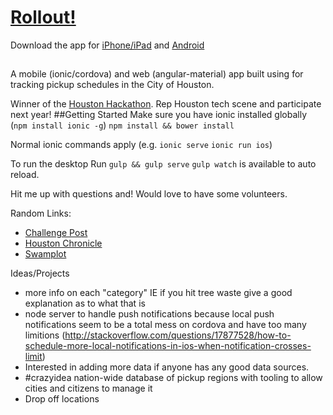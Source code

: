 # [Rollout!](www.rollouthouston.com)

Download the app for [iPhone/iPad](https://itunes.apple.com/us/app/rollout!-houston/id1011036124?mt=8) and [Android](https://play.google.com/store/apps/details?id=com.kentonue.rollout)
##
A mobile (ionic/cordova) and web (angular-material) app built using for tracking pickup schedules in the City of Houston.

Winner of the [Houston Hackathon](http://houstonhackathon.com). Rep Houston tech scene and participate next year!
##Getting Started
Make sure you have ionic installed globally (`npm install ionic -g`)
`npm install && bower install`

Normal ionic commands apply (e.g. `ionic serve` `ionic run ios`)

To run the desktop
Run `gulp && gulp serve`
`gulp watch` is available to auto reload.

Hit me up with questions and! Would love to have some volunteers.

Random Links: 
* [Challenge Post](http://challengepost.com/software/rollout-instant-trash-pickup-schedule-recycling-app)
* [Houston Chronicle](http://www.houstonchronicle.com/news/houston-texas/article/City-hackathon-yields-app-for-trash-recycling-6360757.php?t=4e8c4c11c5c0059fa0&cmpid=twitter-premium#photo-4655597)
* [Swamplot](http://swamplot.com/new-iphone-app-bugs-you-when-its-time-to-take-out-the-trash-but-refuses-to-do-it-for-you/2015-07-06/)

Ideas/Projects
* more info on each "category" IE if you hit tree waste give a good explanation as to what that is
* node server to handle push notifications because local push notifications seem to be a total mess on cordova and have too many limitions (http://stackoverflow.com/questions/17877528/how-to-schedule-more-local-notifications-in-ios-when-notification-crosses-limit)
* Interested in adding more data if anyone has any good data sources.
* #crazyidea nation-wide database of pickup regions with tooling to allow cities and citizens to manage it
* Drop off locations

